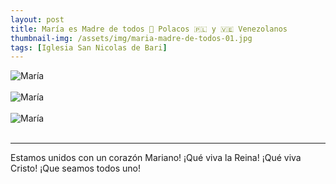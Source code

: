 ```yaml
---
layout: post
title: María es Madre de todos 💐 Polacos 🇵🇱 y 🇻🇪 Venezolanos
thumbnail-img: /assets/img/maria-madre-de-todos-01.jpg
tags: [Iglesia San Nicolas de Bari]
---
```

![María](https://fundacionsanvicentepallotti.github.io/assets/img/maria-madre-de-todos-02.jpg)<br><br>
![María](https://fundacionsanvicentepallotti.github.io/assets/img/maria-madre-de-todos-03.jpg)<br><br>
![María](https://fundacionsanvicentepallotti.github.io/assets/img/maria-madre-de-todos-04.jpg)<br><br>
<hr>

Estamos unidos con un corazón Mariano! ¡Qué viva la Reina! ¡Qué viva Cristo! ¡Que seamos todos uno!
